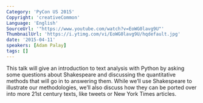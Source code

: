 ```yaml
---
Category: 'PyCon US 2015'
Copyright: 'creativeCommon'
Language: 'English'
SourceUrl: '"https://www.youtube.com/watch?v=EoWG0lavg9U"'
ThumbnailUrl: 'https://i.ytimg.com/vi/EoWG0lavg9U/hqdefault.jpg'
date: '2015-04-11'
speakers: [Adam Palay]
tags: []
---
```

This talk will give an introduction to text analysis with Python by asking some questions about Shakespeare and discussing the quantitative methods that will go in to answering them. While we’ll use Shakespeare to illustrate our methodologies, we’ll also discuss how they can be ported over into more 21st century texts, like tweets or New York Times articles.


